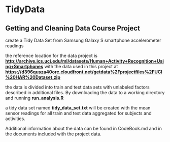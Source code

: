 TidyData
========

Getting and Cleaning Data Course Project
----------------------------------------

create a Tidy Data Set from Samsung Galaxy S smartphone accelerometer readings

the reference location for the data project is
  **http://archive.ics.uci.edu/ml/datasets/Human+Activity+Recognition+Using+Smartphones**
with the data used in this project at
  **https://d396qusza40orc.cloudfront.net/getdata%2Fprojectfiles%2FUCI%20HAR%20Dataset.zip**

the data is divided into train and test data sets with unlabeled factors described in additional files.  By downloading the data to a working directory and running
  **run_analysis.R**

a tidy data set named 
  **tidy_data_set.txt**
will be created with the mean sensor readings for all train and test data aggregated for subjects and activities.

Additional information about the data can be found in CodeBook.md and in the documents included with the project data.
